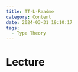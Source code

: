 ```yaml
---
title: TT-L-Readme
category: Content
date: 2024-03-31 19:10:17
tags:
  - Type Theory
---
```


# Lecture

